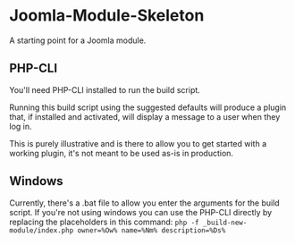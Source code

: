 # Joomla-Module-Skeleton
A starting point for a Joomla module.

PHP-CLI
-------

You'll need PHP-CLI installed to run the build script.

Running this build script using the suggested defaults will produce a plugin that, if installed and activated, will display a message to a user when they log in.

This is purely illustrative and is there to allow you to get started with a working plugin, it's not meant to be used as-is in production.


Windows
-------

Currently, there's a .bat file to allow you enter the arguments for the build script.
If you're not using windows you can use the PHP-CLI directly by replacing the placeholders in this command:
`php -f _build-new-module/index.php owner=%Ow% name=%Nm% description=%Ds%`
